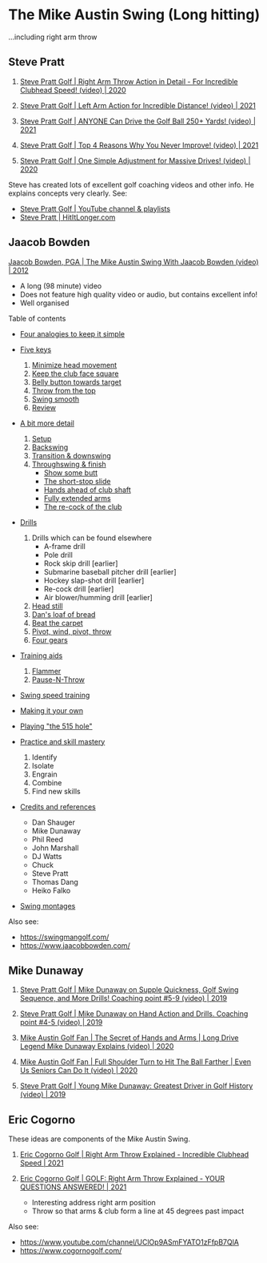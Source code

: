 # The Mike Austin Swing (Long hitting)

...including right arm throw

## Steve Pratt

1. [Steve Pratt Golf | Right Arm Throw Action in Detail - For Incredible Clubhead Speed! (video) | 2020](https://www.youtube.com/watch?v=KZzGHAKx2c0)

1. [Steve Pratt Golf | Left Arm Action for Incredible Distance! (video) | 2021](https://www.youtube.com/watch?v=V8nZeZ2xCtc)

1. [Steve Pratt Golf | ANYONE Can Drive the Golf Ball 250+ Yards! (video) | 2021](https://www.youtube.com/watch?v=MEC8CuEgEQQ)

1. [Steve Pratt Golf | Top 4 Reasons Why You Never Improve! (video) | 2021](https://www.youtube.com/watch?v=BHUiPLXdLHs)

1. [Steve Pratt Golf | One Simple Adjustment for Massive Drives! (video) | 2020](https://www.youtube.com/watch?v=3ipQ-jQhPIE)

Steve has created lots of excellent golf coaching videos and other info.
He explains concepts very clearly. See:

- [Steve Pratt Golf | YouTube channel & playlists](https://www.youtube.com/channel/UCSUVEHltWL-HQePj4lRE0_g)
- [Steve Pratt | HitItLonger.com](https://hititlonger.com/)


## Jaacob Bowden

[Jaacob Bowden, PGA | The Mike Austin Swing With Jaacob Bowden (video) | 2012](https://www.youtube.com/watch?v=bcs8nWDDFag)

- A long (98 minute) video
- Does not feature high quality video or audio, but contains excellent info!
- Well organised

Table of contents

- [Four analogies to keep it simple](https://www.youtube.com/watch?v=bcs8nWDDFag#t=6m52s)

- [Five keys](https://www.youtube.com/watch?v=bcs8nWDDFag#t=13m30s)
  1. [Minimize head movement](https://www.youtube.com/watch?v=bcs8nWDDFag#t=13m53s)
  1. [Keep the club face square](https://www.youtube.com/watch?v=bcs8nWDDFag#t=15m43s)
  1. [Belly button towards target](https://www.youtube.com/watch?v=bcs8nWDDFag#t=19m19s)
  1. [Throw from the top](https://www.youtube.com/watch?v=bcs8nWDDFag#t=25m39s)
  1. [Swing smooth](https://www.youtube.com/watch?v=bcs8nWDDFag#t=28m33s)
  1. [Review](https://www.youtube.com/watch?v=bcs8nWDDFag#t=30m19s)

- [A bit more detail](https://www.youtube.com/watch?v=bcs8nWDDFag#t=30m55s)
  1. [Setup](https://www.youtube.com/watch?v=bcs8nWDDFag#t=31m45s)
  1. [Backswing](https://www.youtube.com/watch?v=bcs8nWDDFag#t=37m15s)
  1. [Transition & downswing](https://www.youtube.com/watch?v=bcs8nWDDFag#t=41m40s)
  1. [Throughswing & finish](https://www.youtube.com/watch?v=bcs8nWDDFag#t=45m18s)
     + [Show some butt](https://www.youtube.com/watch?v=bcs8nWDDFag#t=49m04s)
     + [The short-stop slide](https://www.youtube.com/watch?v=bcs8nWDDFag#t=50m41s)
     + [Hands ahead of club shaft](https://www.youtube.com/watch?v=bcs8nWDDFag#t=52m01s)
     + [Fully extended arms](https://www.youtube.com/watch?v=bcs8nWDDFag#t=52m57s)
     + [The re-cock of the club](https://www.youtube.com/watch?v=bcs8nWDDFag#t=53m44s)

- [Drills](https://www.youtube.com/watch?v=bcs8nWDDFag#t=55m00s)

  1. Drills which can be found elsewhere
     + A-frame drill
     + Pole drill
     + Rock skip drill [earlier]
     + Submarine baseball pitcher drill [earlier]
     + Hockey slap-shot drill [earlier]
     + Re-cock drill [earlier]
     + Air blower/humming drill [earlier]
  1. [Head still](https://www.youtube.com/watch?v=bcs8nWDDFag#t=56m06s)
  1. [Dan's loaf of bread](https://www.youtube.com/watch?v=bcs8nWDDFag#t=56m44s)
  1. [Beat the carpet](https://www.youtube.com/watch?v=bcs8nWDDFag#t=57m34s)
  1. [Pivot, wind, pivot, throw](https://www.youtube.com/watch?v=bcs8nWDDFag#t=59m20s)
  1. [Four gears](https://www.youtube.com/watch?v=bcs8nWDDFag#t=1h01m03s)

- [Training aids](https://www.youtube.com/watch?v=bcs8nWDDFag#t=1h04m37s)
  1. [Flammer](https://www.youtube.com/watch?v=bcs8nWDDFag#t=1h04m55s)
  1. [Pause-N-Throw](https://www.youtube.com/watch?v=bcs8nWDDFag#t=1h06m34s)

- [Swing speed training](https://www.youtube.com/watch?v=bcs8nWDDFag#t=1h07m06s)
- [Making it your own](https://www.youtube.com/watch?v=bcs8nWDDFag#t=1h10m14s)
- [Playing "the 515 hole"](https://www.youtube.com/watch?v=bcs8nWDDFag#t=1h18m35s)
- [Practice and skill mastery](https://www.youtube.com/watch?v=bcs8nWDDFag#t=1h22m40s)
  1. Identify
  1. Isolate
  1. Engrain
  1. Combine
  1. Find new skills
- [Credits and references](https://www.youtube.com/watch?v=bcs8nWDDFag#t=1h26m28s)
  + Dan Shauger
  + Mike Dunaway
  + Phil Reed
  + John Marshall
  + DJ Watts
  + Chuck
  + Steve Pratt
  + Thomas Dang
  + Heiko Falko
- [Swing montages](https://www.youtube.com/watch?v=bcs8nWDDFag#t=1h33m07s)


Also see:

- https://swingmangolf.com/
- https://www.jaacobbowden.com/


## Mike Dunaway

1. [Steve Pratt Golf | Mike Dunaway on Supple Quickness, Golf Swing Sequence, and More Drills! Coaching point #5-9 (video) | 2019](https://www.youtube.com/watch?v=a6QxyU27gGo)

1. [Steve Pratt Golf | Mike Dunaway on Hand Action and Drills. Coaching point #4-5 (video) | 2019](https://www.youtube.com/watch?v=rVxWBbGMPyc)

1. [Mike Austin Golf Fan | The Secret of Hands and Arms | Long Drive Legend Mike Dunaway Explains (video) | 2020](https://www.youtube.com/watch?v=l2sluaIdNZg)

1. [Mike Austin Golf Fan | Full Shoulder Turn to Hit The Ball Farther | Even Us Seniors Can Do It (video) | 2020](https://www.youtube.com/watch?v=F6vfmjWEn8I)

1. [Steve Pratt Golf | Young Mike Dunaway: Greatest Driver in Golf History (video) | 2019](https://www.youtube.com/watch?v=qk9gXGG-10c)


## Eric Cogorno

These ideas are components of the Mike Austin Swing.

1. [Eric Cogorno Golf | Right Arm Throw Explained - Incredible Clubhead Speed | 2021](https://www.youtube.com/watch?v=hJ5scchaRPQ)
1. [Eric Cogorno Golf | GOLF: Right Arm Throw Explained - YOUR QUESTIONS ANSWERED! | 2021](https://www.youtube.com/watch?v=ZWOR8CiNWtw)

   - Interesting address right arm position
   - Throw so that arms & club form a line at 45 degrees past impact

Also see:

- https://www.youtube.com/channel/UClOp9ASmFYATO1zFfpB7QlA
- https://www.cogornogolf.com/

